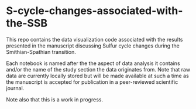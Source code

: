 # S-cycle-changes-associated-with-the-SSB
This repo contains the data visualization code associated with the results 
presented in the manuscript discussing Sulfur cycle changes during the 
Smithian-Spathian transition. 

Each notebook is named after the the aspect of data analysis it contains and/or the 
name of the study section the data originates from. Note that raw data are currently 
locally stored but will be made available at such a time as the manuscript is accepted for 
publication in a peer-reviewed scientific journal.

Note also that this is a work in progress. 
